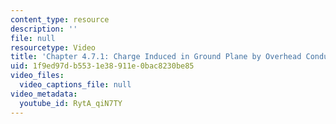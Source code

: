 ```yaml
---
content_type: resource
description: ''
file: null
resourcetype: Video
title: 'Chapter 4.7.1: Charge Induced in Ground Plane by Overhead Conductor'
uid: 1f9ed97d-b553-1e38-911e-0bac8230be85
video_files:
  video_captions_file: null
video_metadata:
  youtube_id: RytA_qiN7TY
---
```

